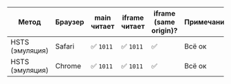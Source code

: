 | Метод           | Браузер | main читает | iframe читает | iframe (same origin)? | Примечание |
| --------------- | ------- | ----------- | ------------- | --------------------- | ---------- |
| HSTS (эмуляция) | Safari  | ✅ `1011`    | ✅ `1011`      | ✅                     | Всё ок     |
| HSTS (эмуляция) | Chrome  | ✅ `1011`    | ✅ `1011`      | ✅                     | Всё ок     |
